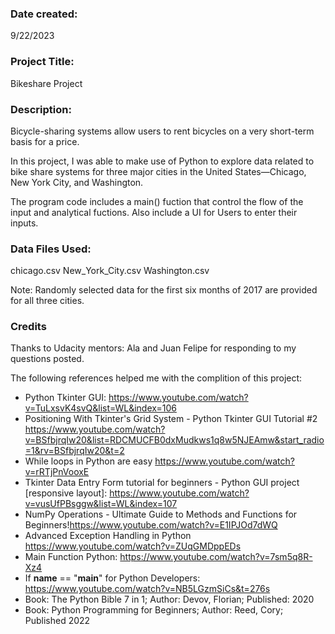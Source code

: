 ### Date created:
9/22/2023

### Project Title:
Bikeshare Project

### Description:
Bicycle-sharing systems allow users to rent bicycles on a very short-term basis for a price.

In this project, I was able to make use of Python to explore data related to bike share systems for three major cities in the United States—Chicago, New York City, and Washington. 

The program code includes a main() fuction that control the flow of the input and analytical fuctions. Also include a UI for Users to enter their inputs.

### Data Files Used:
chicago.csv
New_York_City.csv
Washington.csv

Note: Randomly selected data for the first six months of 2017 are provided for all three cities.

### Credits
Thanks to Udacity mentors: Ala and Juan Felipe for responding to my questions posted.

The following references helped me with the complition of this project:

- Python Tkinter GUI: https://www.youtube.com/watch?v=TuLxsvK4svQ&list=WL&index=106
- Positioning With Tkinter's Grid System - Python Tkinter GUI Tutorial #2 https://www.youtube.com/watch?v=BSfbjrqIw20&list=RDCMUCFB0dxMudkws1q8w5NJEAmw&start_radio=1&rv=BSfbjrqIw20&t=2
- While loops in Python are easy https://www.youtube.com/watch?v=rRTjPnVooxE
- Tkinter Data Entry Form tutorial for beginners - Python GUI project [responsive layout]: https://www.youtube.com/watch?v=vusUfPBsggw&list=WL&index=107  
- NumPy Operations - Ultimate Guide to Methods and Functions for Beginners!https://www.youtube.com/watch?v=E1IPJOd7dWQ                                
- Advanced Exception Handling in Python https://www.youtube.com/watch?v=ZUqGMDppEDs
- Main Function Python: https://www.youtube.com/watch?v=7sm5q8R-Xz4
- If __name__ == "__main__" for Python Developers: https://www.youtube.com/watch?v=NB5LGzmSiCs&t=276s
- Book: The Python Bible 7 in 1; Author: Devov, Florian; Published: 2020  
- Book: Python Programming for Beginners; Author: Reed, Cory; Published 2022

